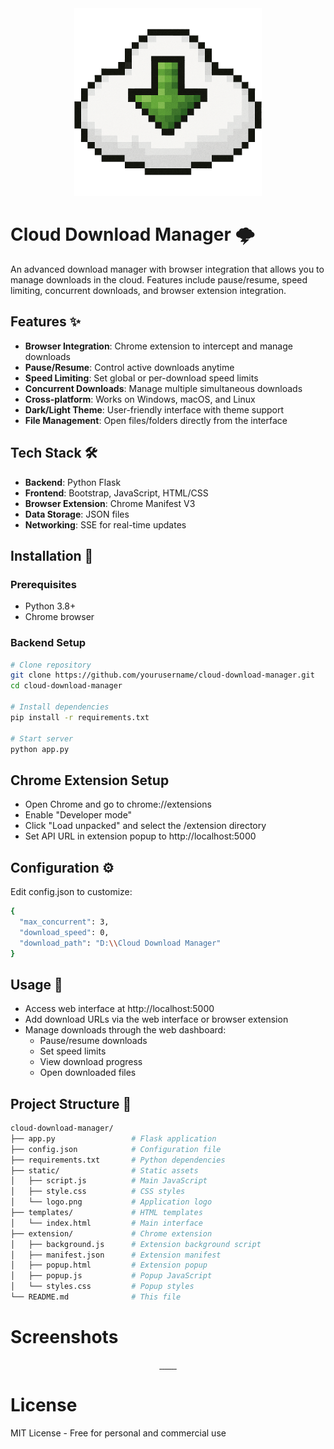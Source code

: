 <div align="center">
  <img src="https://raw.githubusercontent.com/yasserbdj96/Cloud-Download-Manager/main/Screenshots/logo.png" alt="hiphp by yasserbdj96" height="300">
</div>

# Cloud Download Manager 🌩️
An advanced download manager with browser integration that allows you to manage downloads in the cloud. Features include pause/resume, speed limiting, concurrent downloads, and browser extension integration.

## Features ✨

- **Browser Integration**: Chrome extension to intercept and manage downloads
- **Pause/Resume**: Control active downloads anytime
- **Speed Limiting**: Set global or per-download speed limits
- **Concurrent Downloads**: Manage multiple simultaneous downloads
- **Cross-platform**: Works on Windows, macOS, and Linux
- **Dark/Light Theme**: User-friendly interface with theme support
- **File Management**: Open files/folders directly from the interface

## Tech Stack 🛠️

- **Backend**: Python Flask
- **Frontend**: Bootstrap, JavaScript, HTML/CSS
- **Browser Extension**: Chrome Manifest V3
- **Data Storage**: JSON files
- **Networking**: SSE for real-time updates

## Installation 🚀

### Prerequisites
- Python 3.8+
- Chrome browser

### Backend Setup
```bash
# Clone repository
git clone https://github.com/yourusername/cloud-download-manager.git
cd cloud-download-manager

# Install dependencies
pip install -r requirements.txt

# Start server
python app.py
```

## Chrome Extension Setup
- Open Chrome and go to chrome://extensions
- Enable "Developer mode"
- Click "Load unpacked" and select the /extension directory
- Set API URL in extension popup to http://localhost:5000

## Configuration ⚙️
Edit config.json to customize:
```bash
{
  "max_concurrent": 3,
  "download_speed": 0,
  "download_path": "D:\\Cloud Download Manager"
}
```

## Usage 📖
- Access web interface at http://localhost:5000
- Add download URLs via the web interface or browser extension
- Manage downloads through the web dashboard:
  - Pause/resume downloads
  - Set speed limits
  - View download progress
  - Open downloaded files

## Project Structure 📂
```bash
cloud-download-manager/
├── app.py                 # Flask application
├── config.json            # Configuration file
├── requirements.txt       # Python dependencies
├── static/                # Static assets
│   ├── script.js          # Main JavaScript
│   ├── style.css          # CSS styles
│   └── logo.png           # Application logo
├── templates/             # HTML templates
│   └── index.html         # Main interface
├── extension/             # Chrome extension
│   ├── background.js      # Extension background script
│   ├── manifest.json      # Extension manifest
│   ├── popup.html         # Extension popup
│   ├── popup.js           # Popup JavaScript
│   └── styles.css         # Popup styles
└── README.md              # This file
```

  # Screenshots

<div align="center">
    <a href="https://raw.githubusercontent.com/yasserbdj96/Cloud-Download-Manager/main/Screenshot/Screenshot_1.png">
        <img height="100" src="https://raw.githubusercontent.com/yasserbdj96/Cloud-Download-Manager/main/Screenshot/Screenshot_1.png" alt="">
    </a>
<a href="https://raw.githubusercontent.com/yasserbdj96/Cloud-Download-Manager/main/Screenshot/Screenshot_2.png">
        <img height="100" src="https://raw.githubusercontent.com/yasserbdj96/Cloud-Download-Manager/main/Screenshot/Screenshot_2.png" alt="">
    </a>
  <a href="https://raw.githubusercontent.com/yasserbdj96/Cloud-Download-Manager/main/Screenshot/Screenshot_3.png">
        <img height="100" src="https://raw.githubusercontent.com/yasserbdj96/Cloud-Download-Manager/main/Screenshot/Screenshot_3.png" alt="">
    </a>
  <a href="https://raw.githubusercontent.com/yasserbdj96/Cloud-Download-Manager/main/Screenshot/Screenshot_4.png">
        <img height="100" src="https://raw.githubusercontent.com/yasserbdj96/Cloud-Download-Manager/main/Screenshot/Screenshot_4.png" alt="">
    </a>
  <a href="https://raw.githubusercontent.com/yasserbdj96/Cloud-Download-Manager/main/Screenshot/Screenshot_5.png">
        <img height="100" src="https://raw.githubusercontent.com/yasserbdj96/Cloud-Download-Manager/main/Screenshot/Screenshot_5.png" alt="">
    </a>
  <a href="https://raw.githubusercontent.com/yasserbdj96/Cloud-Download-Manager/main/Screenshot/Screenshot_6.png">
        <img height="100" src="https://raw.githubusercontent.com/yasserbdj96/Cloud-Download-Manager/main/Screenshot/Screenshot_6.png" alt="">
    </a>
  <a href="https://raw.githubusercontent.com/yasserbdj96/Cloud-Download-Manager/main/Screenshot/Screenshot_7.png">
        <img height="100" src="https://raw.githubusercontent.com/yasserbdj96/Cloud-Download-Manager/main/Screenshot/Screenshot_7.png" alt="">
    </a>
  <a href="https://raw.githubusercontent.com/yasserbdj96/Cloud-Download-Manager/main/Screenshot/Screenshot_8.png">
        <img height="100" src="https://raw.githubusercontent.com/yasserbdj96/Cloud-Download-Manager/main/Screenshot/Screenshot_8.png" alt="">
    </a>
</div>

  # License
  MIT License - Free for personal and commercial use
